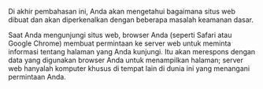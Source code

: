 Di akhir pembahasan ini, Anda akan mengetahui bagaimana situs web dibuat dan akan diperkenalkan dengan beberapa masalah keamanan dasar.

Saat Anda mengunjungi situs web, browser Anda (seperti Safari atau Google Chrome) membuat permintaan ke server web untuk meminta informasi tentang halaman yang Anda kunjungi. Itu akan merespons dengan data yang digunakan browser Anda untuk menampilkan halaman; server web hanyalah komputer khusus di tempat lain di dunia ini yang menangani permintaan Anda.

